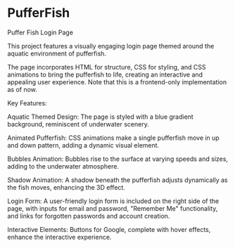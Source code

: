 # PufferFish
Puffer Fish Login Page

This project features a visually engaging login page themed around the aquatic environment of pufferfish. 

The page incorporates HTML for structure, CSS for styling, and CSS animations to bring the pufferfish to life, creating an interactive and appealing user experience. Note that this is a frontend-only implementation as of now.

Key Features:

Aquatic Themed Design: The page is styled with a blue gradient background, reminiscent of underwater scenery.

Animated Pufferfish: CSS animations make a single pufferfish move in up and down pattern, adding a dynamic visual element.

Bubbles Animation: Bubbles rise to the surface at varying speeds and sizes, adding to the underwater atmosphere.

Shadow Animation: A shadow beneath the pufferfish adjusts dynamically as the fish moves, enhancing the 3D effect.

Login Form: A user-friendly login form is included on the right side of the page, with inputs for email and password, "Remember Me" functionality, and links for forgotten passwords and account creation.

Interactive Elements: Buttons for Google, complete with hover effects, enhance the interactive experience.
